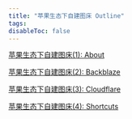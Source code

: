 ```yaml
---
title: "苹果生态下自建图床 Outline"
tags:
disableToc: false
---
```


[苹果生态下自建图床(1): About](/selfhostimage/about)

[苹果生态下自建图床(2): Backblaze](/selfhostimage/backblaze)

[苹果生态下自建图床(3): Cloudflare](/selfhostimage/cloudflare)

[苹果生态下自建图床(4): Shortcuts](/selfhostimage/shortcuts)
